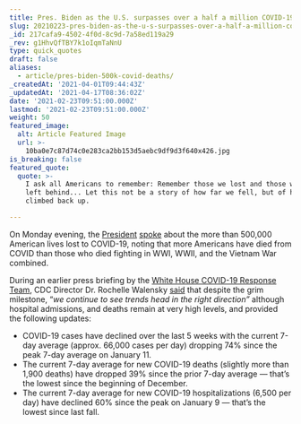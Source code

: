 ```yaml
---
title: Pres. Biden as the U.S. surpasses over a half a million COVID-19 deaths.
slug: 20210223-pres-biden-as-the-u-s-surpasses-over-a-half-a-million-covid-19-deaths
_id: 217cafa9-4502-4f0d-8c9d-7a58ed119a29
_rev: g1HhvQfTBY7k1oIqmTaNnU
type: quick_quotes
draft: false
aliases:
  - article/pres-biden-500k-covid-deaths/
_createdAt: '2021-04-01T09:44:43Z'
_updatedAt: '2021-04-17T08:36:02Z'
date: '2021-02-23T09:51:00.000Z'
lastmod: '2021-02-23T09:51:00.000Z'
weight: 50
featured_image:
  alt: Article Featured Image
  url: >-
    10ba0e7c87d74c0e283ca2bb153d5aebc9df9d3f640x426.jpg
is_breaking: false
featured_quote:
  quote: >-
    I ask all Americans to remember: Remember those we lost and those who are
    left behind... Let this not be a story of how far we fell, but of how far we
    climbed back up.

---
```

On Monday evening, the [President](https://www.youtube.com/watch?v=8Te4ES1TeJ0&ab_channel=CNBCTelevision) [spoke](https://www.whitehouse.gov/briefing-room/speeches-remarks/2021/02/22/remarks-by-president-biden-on-the-more-than-500000-american-lives-lost-to-covid-19/) about the more than 500,000 American lives lost to COVID-19, noting that more Americans have died from COVID than those who died fighting in WWI, WWII, and the Vietnam War combined.

During an earlier press briefing by the [White House COVID-19 Response Team](https://www.c-span.org/video/?509224-1/white-house-covid-19-response-team-briefing), CDC Director Dr. Rochelle Walensky [said](https://www.whitehouse.gov/briefing-room/press-briefings/2021/02/22/press-briefing-by-white-house-covid-19-response-team-and-public-health-officials-6/) that despite the grim milestone, “_we continue to see trends head in the right direction”_ although hospital admissions, and deaths remain at very high levels, and provided the following updates:

* COVID-19 cases have declined over the last 5 weeks with the current 7-day average (approx. 66,000 cases per day) dropping 74% since the peak 7-day average on January 11.
* The current 7-day average for new COVID-19 deaths (slightly more than 1,900 deaths) have dropped 39% since the prior 7-day average — that’s the lowest since the beginning of December.
* The current 7-day average for new COVID-19 hospitalizations (6,500 per day) have declined 60% since the peak on January 9 — that’s the lowest since last fall.
